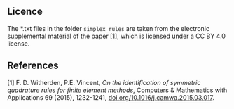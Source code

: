 ## Licence
The *.txt files in the folder `simplex_rules` are taken from the electronic supplemental material of the paper [1],
which is licensed under a CC BY 4.0 license.

## References
[1] F. D. Witherden, P.E. Vincent, *On the identification of symmetric quadrature rules for finite element methods*,
    Computers & Mathematics with Applications 69 (2015), 1232-1241,
    [doi.org/10.1016/j.camwa.2015.03.017](https://doi.org/10.1016/j.camwa.2015.03.017).


